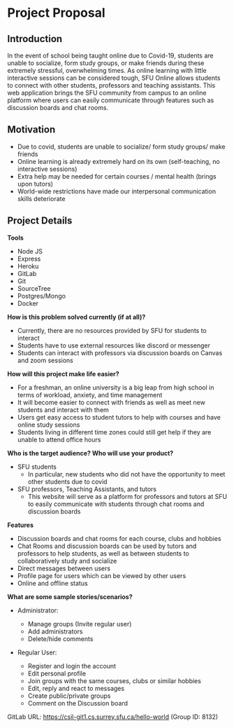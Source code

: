 # Project Proposal

## Introduction

In the event of school being taught online due to Covid-19, students are unable to socialize, form study groups, or make friends during these extremely stressful, overwhelming times. As online learning with little interactive sessions can be considered tough, SFU Online allows students to connect with other students, professors and teaching assistants. This web application brings the SFU community from campus to an online platform where users can easily communicate through features such as discussion boards and chat rooms. 

## Motivation

- Due to covid, students are unable to socialize/ form study groups/ make friends 
- Online learning is already extremely hard on its own (self-teaching, no interactive sessions)
- Extra help may be needed for certain courses / mental health (brings upon tutors)
- World-wide restrictions have made our interpersonal communication skills deteriorate 


## Project Details

**Tools**

- Node JS
- Express
- Heroku
- GitLab
- Git
- SourceTree
- Postgres/Mongo
- Docker

**How is this problem solved currently (if at all)?**

- Currently, there are no resources provided by SFU for students to interact
- Students have to use external resources like discord or messenger
- Students can interact with professors via discussion boards on Canvas and zoom sessions


**How will this project make life easier?**

- For a freshman, an online university is a big leap from high school in terms of workload, anxiety, and time management
- It will become easier to connect with friends as well as meet new students and interact with them
- Users get easy access to student tutors to help with courses and have online study sessions
- Students living in different time zones could still get help if they are unable to attend office hours

**Who is the target audience? Who will use your product?**

- SFU students
    - In particular, new students who did not have the opportunity to meet other students due to covid
- SFU professors, Teaching Assistants, and tutors 
    - This website will serve as a platform for professors and tutors at SFU to easily communicate with students through chat rooms and discussion boards

**Features**

- Discussion boards and chat rooms for each course, clubs and hobbies
- Chat Rooms and discussion boards can be used by tutors and professors to help students, as well as between students to collaboratively study and socialize
- Direct messages between users
- Profile page for users which can be viewed by other users
- Online and offline status

**What are some sample stories/scenarios?**

- Administrator:

    - Manage groups (Invite regular user)
    - Add administrators
    - Delete/hide comments

- Regular User:

    - Register and login the account
    - Edit personal profile
    - Join groups with the same courses, clubs or similar hobbies
    - Edit, reply and react to messages
    - Create public/private groups
    - Comment on the Discussion board

GitLab URL: https://csil-git1.cs.surrey.sfu.ca/hello-world
(Group ID: 8132)
